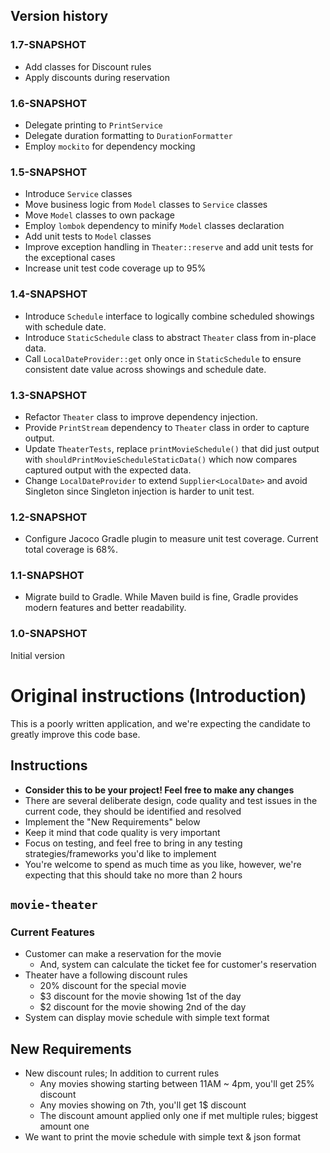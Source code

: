 ## Version history
### 1.7-SNAPSHOT
* Add classes for Discount rules
* Apply discounts during reservation

### 1.6-SNAPSHOT
* Delegate printing to `PrintService`
* Delegate duration formatting to `DurationFormatter`
* Employ `mockito` for dependency mocking

### 1.5-SNAPSHOT
* Introduce `Service` classes
* Move business logic from `Model` classes to `Service` classes
* Move `Model` classes to own package
* Employ `lombok` dependency to minify `Model` classes declaration 
* Add  unit tests to `Model` classes
* Improve exception handling in `Theater::reserve` and add unit tests for the exceptional cases
* Increase unit test code coverage up to 95%

### 1.4-SNAPSHOT
* Introduce `Schedule` interface to logically combine scheduled showings with schedule date.
* Introduce `StaticSchedule` class to abstract `Theater` class from in-place data.
* Call `LocalDateProvider::get` only once in `StaticSchedule` to ensure consistent date value across showings and schedule date.   

### 1.3-SNAPSHOT
* Refactor `Theater` class to improve dependency injection.
* Provide `PrintStream` dependency to `Theater` class in order to capture output.
* Update `TheaterTests`, replace `printMovieSchedule()` that did just output with `shouldPrintMovieScheduleStaticData()` which now compares captured output with the expected data.
* Change `LocalDateProvider` to extend `Supplier<LocalDate>` and avoid Singleton since Singleton injection is harder to unit test.

### 1.2-SNAPSHOT
* Configure Jacoco Gradle plugin to measure unit test coverage. Current total coverage is 68%.

### 1.1-SNAPSHOT
* Migrate build to Gradle. While Maven build is fine, Gradle provides modern features and better readability.

### 1.0-SNAPSHOT
Initial version


# Original instructions (Introduction)

This is a poorly written application, and we're expecting the candidate to greatly improve this code base.

## Instructions
* **Consider this to be your project! Feel free to make any changes**
* There are several deliberate design, code quality and test issues in the current code, they should be identified and resolved
* Implement the "New Requirements" below
* Keep it mind that code quality is very important
* Focus on testing, and feel free to bring in any testing strategies/frameworks you'd like to implement
* You're welcome to spend as much time as you like, however, we're expecting that this should take no more than 2 hours

## `movie-theater`

### Current Features
* Customer can make a reservation for the movie
  * And, system can calculate the ticket fee for customer's reservation
* Theater have a following discount rules
  * 20% discount for the special movie
  * $3 discount for the movie showing 1st of the day
  * $2 discount for the movie showing 2nd of the day
* System can display movie schedule with simple text format

## New Requirements
* New discount rules; In addition to current rules
  * Any movies showing starting between 11AM ~ 4pm, you'll get 25% discount
  * Any movies showing on 7th, you'll get 1$ discount
  * The discount amount applied only one if met multiple rules; biggest amount one
* We want to print the movie schedule with simple text & json format